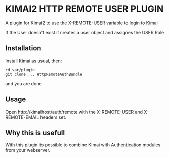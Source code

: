 # KIMAI2 HTTP REMOTE USER PLUGIN

A plugin for Kimai2 to use the X-REMOTE-USER variable to login to Kimai

If the User doesn't exist it creates a user object and assignes the USER Role

## Installation 
Install Kimai as usual, then: 
``` 
cd var/plugin 
git clone ... HttpRemoteAuthBundle
```
and you are done

## Usage

Open http://kimaihost/auth/remote with the X-REMOTE-USER and X-REMOTE-EMAIL headers set.

## Why this is usefull 

With this plugin its possible to combine Kimai with Authentication modules from your webserver. 

